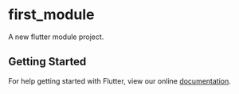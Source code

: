# first_module

A new flutter module project.

## Getting Started

For help getting started with Flutter, view our online
[documentation](https://flutter.dev/).
